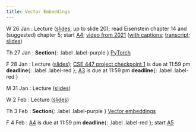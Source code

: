 ```yaml
---
title: Vector Embeddings
---
```


W 26 Jan
: Lecture ([slides](../assets/slides/vectors.pdf), up to slide 20); read Eisenstein chapter 14 and (suggested) chapter 5; start [A4](../assets/docs/A4.pdf); [video from 2021](https://drive.google.com/file/d/1L65GHmZxrGanQyc8n6ncLJ91xjcHFVi7/view?usp=sharing) ([with captions](https://drive.google.com/file/d/1M1-jH9a6QMBuNqQ5kEgGEW0eseWxV2JS/view?usp=sharing); [transcript](https://drive.google.com/file/d/1Y28Q1_yxTSFdft_MY5UNjbnK2-iC_ZoU/view?usp=sharing); [slides](https://drive.google.com/file/d/1ZOTh6VgchorZxpscuy9ovv-6NVgyyH-B/view?usp=sharing))

Th 27 Jan
: **Section**{: .label .label-purple } [PyTorch](../assets/slides/Section_4.pdf)

F 28 Jan
: Lecture ([slides](../assets/slides/vectors.pdf));
[CSE 447 project checkpoint 1](../assets/docs/project-447.pdf) is due
at 11:59 pm  **deadline**{: .label .label-red };  [A3](../assets/docs/A3.pdf) is due at 11:59 pm **deadline**{: .label .label-red }

M 31 Jan
: Lecture ([slides](../assets/slides/vectors.pdf))

W 2 Feb
: Lecture ([slides](../assets/slides/vectors.pdf))

Th 3 Feb
: **Section**{: .label .label-purple } [Vector embeddings](#)

F 4 Feb
:  [A4](../assets/docs/A4.pdf) is due at 11:59 pm **deadline**{: .label .label-red }; start [A5](../assets/docs/A5.pdf) 
